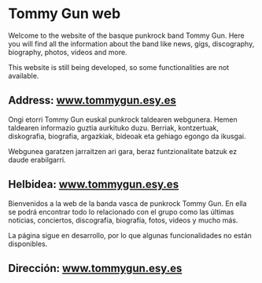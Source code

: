Tommy Gun web
========================

Welcome to the website of the basque punkrock band Tommy Gun. Here you will find all the information about the band like news, gigs, discography, biography, photos, videos and more. 

This website is still being developed, so some functionalities are not available.

Address: www.tommygun.esy.es
----------------------------------

Ongi etorri Tommy Gun euskal punkrock taldearen webgunera. Hemen taldearen informazio guztia aurkituko duzu. Berriak, kontzertuak, diskografia, biografia, argazkiak, bideoak eta gehiago egongo da ikusgai.

Webgunea garatzen jarraitzen ari gara, beraz funtzionalitate batzuk ez daude erabilgarri.

Helbidea: www.tommygun.esy.es
----------------------------------

Bienvenidos a la web de la banda vasca de punkrock Tommy Gun. En ella se podrá encontrar todo lo relacionado con el grupo como las últimas noticias, conciertos, discografía, biografía, fotos, videos y mucho más.

La página sigue en desarrollo, por lo que algunas funcionalidades no están disponibles.

Dirección: www.tommygun.esy.es
----------------------------------